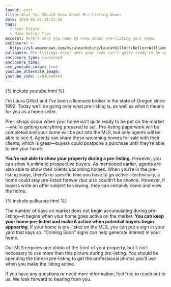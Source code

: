 ```yaml
---
layout: post
title: What You Should Know About Pre-Listing Homes
date: 2019-01-21 21:33:58
tags:
  - Real Estate
  - Home Seller Tips
excerpt: Here’s what you need to know about pre-listing your home.
enclosure: >-
  https://s3.amazonaws.com/vyralmarketing/Laura+Gillott/Keller+Williams+Mid-Willamette+_+What+You+Should+Know+About+Pre-Listing+Homes.mp4
pullquote: Pre-listings occur when your home isn’t quite ready to be put on the market.
enclosure_type: video/mp4
enclosure_time:
use_youtube_image: true
youtube_alternate_image:
youtube_code: cx83UDe6kF4
---
```


{% include youtube.html %}

I'm Laura Gillott and I've been a licensed broker in the state of Oregon since 1992. Today we’ll be going over what pre-listing is, as well as what it means for you as a home seller.

Pre-listings occur when your home isn’t quite ready to be put on the market—you’re getting everything prepared to sell. Pre-listing paperwork will be completed and your home will be put into the MLS, but only agents will be able to see it. Agents can share these upcoming homes for sale with their clients, which is great—buyers could postpone a purchase until they’re able to see your home.

**You’re not able to show your property during a pre-listing.** However, you can show it online to prospective buyers. As mentioned earlier, agents are also able to show their clients upcoming homes. When you’re in the pre-listing stage, there’s no specific time you have to go active—technically, a home could stay pre-listed forever (but also couldn’t be shown). However, if buyers write an offer subject to viewing, they can certainly come and view the home.

{% include pullquote.html %}

The number of days on market does not begin accumulating during pre-listing—it begins when your home goes active on the market. **You can keep your home pre-listed and make it active when potential buyers begin appearing**. If your home is pre-listed on the MLS, you can put a sign in your yard that says so. “Coming Soon” signs can help generate interest in your home.

Our MLS requires one photo of the front of your property, but it isn’t necessary to use more than this picture during pre-listing. You should be spending the time in pre-listing to get the professional photos you’ll use when you make the listing active.

If you have any questions or need more information, feel free to reach out to us. We look forward to hearing from you.